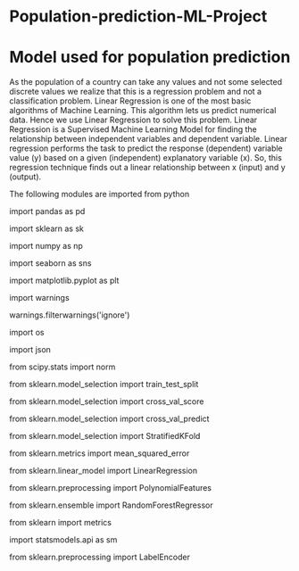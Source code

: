 # Population-prediction-ML-Project

# Model used for population prediction

As the population of a country can take any values and not some selected discrete values we realize that this is a regression problem and not a classification problem. Linear Regression is one of the most basic algorithms of Machine Learning. This algorithm lets us predict numerical data. Hence we use Linear Regression to solve this problem.
Linear Regression is a Supervised Machine Learning Model for finding the relationship between independent variables and dependent variable. Linear regression performs the task to predict the response (dependent) variable value (y) based on a given (independent) explanatory variable (x). So, this regression technique finds out a linear relationship between x (input) and y (output).

The following modules are imported from python

import pandas as pd

import sklearn as sk

 import numpy as np

import seaborn as sns

import matplotlib.pyplot as plt

import warnings

warnings.filterwarnings('ignore')

import os

import json

from scipy.stats import norm

from sklearn.model_selection import train_test_split

from sklearn.model_selection import cross_val_score

from sklearn.model_selection import cross_val_predict

from sklearn.model_selection import StratifiedKFold

from sklearn.metrics import mean_squared_error

from sklearn.linear_model import LinearRegression

from sklearn.preprocessing import PolynomialFeatures

from sklearn.ensemble import RandomForestRegressor

from sklearn import metrics

import statsmodels.api as sm

from sklearn.preprocessing import LabelEncoder
